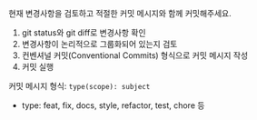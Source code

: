 현재 변경사항을 검토하고 적절한 커밋 메시지와 함께 커밋해주세요.

1. git status와 git diff로 변경사항 확인
2. 변경사항이 논리적으로 그룹화되어 있는지 검토
3. 컨벤셔널 커밋(Conventional Commits) 형식으로 커밋 메시지 작성
4. 커밋 실행

커밋 메시지 형식: `type(scope): subject`
- type: feat, fix, docs, style, refactor, test, chore 등